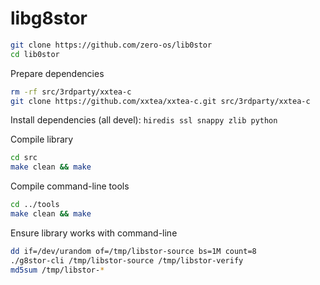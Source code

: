 # libg8stor
```bash
git clone https://github.com/zero-os/lib0stor
cd lib0stor
```

Prepare dependencies
```bash
rm -rf src/3rdparty/xxtea-c
git clone https://github.com/xxtea/xxtea-c.git src/3rdparty/xxtea-c
```

Install dependencies (all devel): `hiredis ssl snappy zlib python`

Compile library
```bash
cd src
make clean && make
```


Compile command-line tools
```bash
cd ../tools
make clean && make
```

Ensure library works with command-line
```bash
dd if=/dev/urandom of=/tmp/libstor-source bs=1M count=8
./g8stor-cli /tmp/libstor-source /tmp/libstor-verify
md5sum /tmp/libstor-*
```
